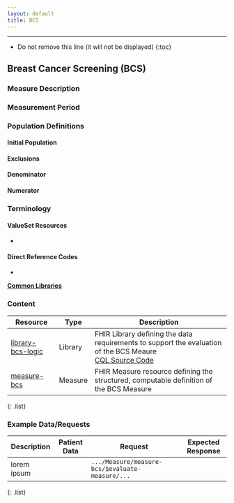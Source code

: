 ```yaml
---
layout: default
title: BCS
---
```


---

<!-- TOC  the css styling for this is \pages\assets\css\project.css under 'markdown-toc'-->

* Do not remove this line (it will not be displayed)
{:toc}

## Breast Cancer Screening (BCS)

### Measure Description

### Measurement Period

### Population Definitions

#### Initial Population

#### Exclusions

#### Denominator 

#### Numerator 

### Terminology

#### ValueSet Resources

* 

#### Direct Reference Codes

* 

**[Common Libraries](common-libraries.html)**

### Content

| Resource | Type | Description |
| --- | --- | ------ |
| [library-bcs-logic](Library-library-bcs-logic.html) | Library | FHIR Library defining the data requirements to support the evaluation of the BCS Meaure <br/> [CQL Source Code](bcs-cql.html) |
| [measure-bcs](Measure-measure-bcs.html) | Measure | FHIR Measure resource defining the structured, computable definition of the BCS Measure |
{: .list} 

### Example Data/Requests

| Description | Patient Data | Request | Expected Response |
| ------ | ---- | ------ | --- |
| lorem ipsum | | `.../Measure/measure-bcs/$evaluate-measure/...` | |
{: .list} 
